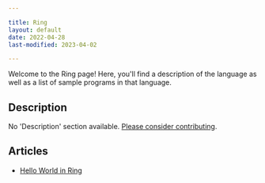 ```yaml
---

title: Ring
layout: default
date: 2022-04-28
last-modified: 2023-04-02

---
```


Welcome to the Ring page! Here, you'll find a description of the language as well as a list of sample programs in that language.

## Description

No 'Description' section available. [Please consider contributing](https://github.com/TheRenegadeCoder/sample-programs-website).

## Articles

- [Hello World in Ring](https://sampleprograms.io/projects/hello-world/ring)